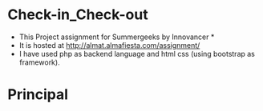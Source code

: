 # Check-in_Check-out
* This Project assignment for Summergeeks by Innovancer *
* It is hosted at http://almat.almafiesta.com/assignment/
* I have used php as backend language and html css (using bootstrap as framework).

# Principal 

